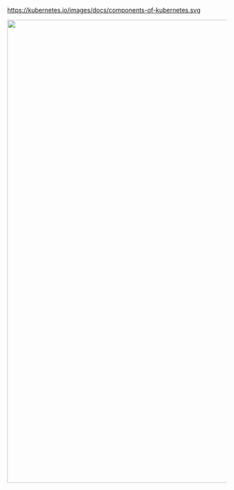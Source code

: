 https://kubernetes.io/images/docs/components-of-kubernetes.svg
<p align="center">
    <a href="https://github.com/ViktorUJ/cks"><img src="https://kubernetes.io/images/docs/components-of-kubernetes.svg" width="1900" height="1060" alt="SRE Learning Platform"/></a>
</p>
